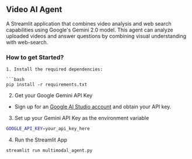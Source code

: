 ## Video AI Agent

A Streamlit application that combines video analysis and web search capabilities using Google's Gemini 2.0 model. This agent can analyze uploaded videos and answer questions by combining visual understanding with web-search.

### How to get Started?
```
1. Install the required dependencies:

```bash
pip install -r requirements.txt
```
2. Get your Google Gemini API Key

- Sign up for an [Google AI Studio account](https://aistudio.google.com/apikey) and obtain your API key.

3. Set up your Gemini API Key as the environment variable

```bash
GOOGLE_API_KEY=your_api_key_here
```

4. Run the Streamlit App
```bash
streamlit run multimodal_agent.py
```
